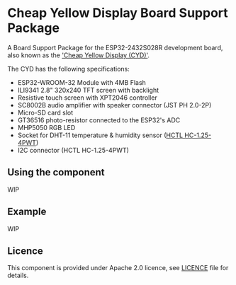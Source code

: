 # Cheap Yellow Display Board Support Package
A Board Support Package for the ESP32-2432S028R development board, also known as the ['Cheap Yellow Display (CYD)'](https://youtu.be/0AVyvwv0agk?si=KyBl3__vfIgNyeVE). 

The CYD has the following specifications:
* ESP32-WROOM-32 Module with 4MB Flash
* ILI9341 2.8" 320x240 TFT screen with backlight
* Resistive touch screen with XPT2046 controller
* SC8002B audio amplifier with speaker connector (JST PH 2.0-2P)
* Micro-SD card slot
* GT36516 photo-resistor connected to the ESP32's ADC
* MHP5050 RGB LED
* Socket for DHT-11 temperature & humidity sensor ([HCTL HC-1.25-4PWT](https://wmsc.lcsc.com/wmsc/upload/file/pdf/v2/lcsc/2312192331_HCTL-HC-1-25-4PWT_C2845381.pdf))
* I2C connector (HCTL HC-1.25-4PWT)


## Using the component

WIP

## Example
WIP

## Licence
This component is provided under Apache 2.0 licence, see [LICENCE](LICENSE.md) file for details.
